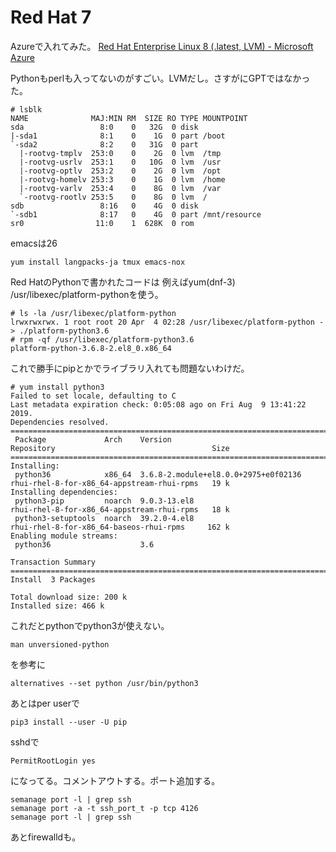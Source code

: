 # Red Hat 7

Azureで入れてみた。
[Red Hat Enterprise Linux 8 (.latest, LVM) - Microsoft Azure](https://portal.azure.com/#create/hub)


Pythonもperlも入ってないのがすごい。LVMだし。さすがにGPTではなかった。

```
# lsblk
NAME              MAJ:MIN RM  SIZE RO TYPE MOUNTPOINT
sda                 8:0    0   32G  0 disk
|-sda1              8:1    0    1G  0 part /boot
`-sda2              8:2    0   31G  0 part
  |-rootvg-tmplv  253:0    0    2G  0 lvm  /tmp
  |-rootvg-usrlv  253:1    0   10G  0 lvm  /usr
  |-rootvg-optlv  253:2    0    2G  0 lvm  /opt
  |-rootvg-homelv 253:3    0    1G  0 lvm  /home
  |-rootvg-varlv  253:4    0    8G  0 lvm  /var
  `-rootvg-rootlv 253:5    0    8G  0 lvm  /
sdb                 8:16   0    4G  0 disk
`-sdb1              8:17   0    4G  0 part /mnt/resource
sr0                11:0    1  628K  0 rom
```

emacsは26

```
yum install langpacks-ja tmux emacs-nox
```

Red HatのPythonで書かれたコードは
例えばyum(dnf-3)
/usr/libexec/platform-pythonを使う。

```
# ls -la /usr/libexec/platform-python
lrwxrwxrwx. 1 root root 20 Apr  4 02:28 /usr/libexec/platform-python -> ./platform-python3.6
# rpm -qf /usr/libexec/platform-python3.6
platform-python-3.6.8-2.el8_0.x86_64
```

これで勝手にpipとかでライブラリ入れても問題ないわけだ。

```
# yum install python3
Failed to set locale, defaulting to C
Last metadata expiration check: 0:05:08 ago on Fri Aug  9 13:41:22 2019.
Dependencies resolved.
========================================================================================================================
 Package             Arch    Version                                  Repository                                   Size
========================================================================================================================
Installing:
 python36            x86_64  3.6.8-2.module+el8.0.0+2975+e0f02136     rhui-rhel-8-for-x86_64-appstream-rhui-rpms   19 k
Installing dependencies:
 python3-pip         noarch  9.0.3-13.el8                             rhui-rhel-8-for-x86_64-appstream-rhui-rpms   18 k
 python3-setuptools  noarch  39.2.0-4.el8                             rhui-rhel-8-for-x86_64-baseos-rhui-rpms     162 k
Enabling module streams:
 python36                    3.6

Transaction Summary
========================================================================================================================
Install  3 Packages

Total download size: 200 k
Installed size: 466 k
```

これだとpythonでpython3が使えない。

```
man unversioned-python
```
を参考に

```
alternatives --set python /usr/bin/python3
```

あとはper userで
```
pip3 install --user -U pip
```

sshdで
```
PermitRootLogin yes
```
になってる。コメントアウトする。ポート追加する。

```
semanage port -l | grep ssh
semanage port -a -t ssh_port_t -p tcp 4126
semanage port -l | grep ssh
```
あとfirewalldも。
